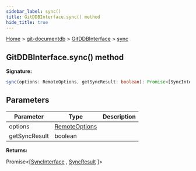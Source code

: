 ```yaml
---
sidebar_label: sync()
title: GitDDBInterface.sync() method
hide_title: true
---
```


[Home](./index.md) &gt; [git-documentdb](./git-documentdb.md) &gt; [GitDDBInterface](./git-documentdb.gitddbinterface.md) &gt; [sync](./git-documentdb.gitddbinterface.sync.md)

## GitDDBInterface.sync() method

<b>Signature:</b>

```typescript
sync(options: RemoteOptions, getSyncResult: boolean): Promise<[SyncInterface, SyncResult]>;
```

## Parameters

|  Parameter | Type | Description |
|  --- | --- | --- |
|  options | [RemoteOptions](./git-documentdb.remoteoptions.md) |  |
|  getSyncResult | boolean |  |

<b>Returns:</b>

Promise&lt;\[[SyncInterface](./git-documentdb.syncinterface.md) , [SyncResult](./git-documentdb.syncresult.md) \]&gt;

